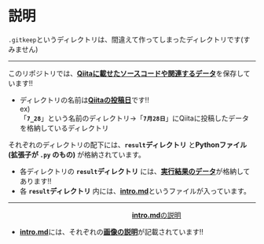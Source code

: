 # 説明

`.gitkeep`というディレクトリは、間違えて作ってしまったディレクトリです(すみません)

------------------------

このリポジトリでは、<ins>**Qiitaに載せたソースコードや関連するデータ**</ins>を保存しています!!<br>
- ディレクトリの名前は<ins>**Qiitaの投稿日**</ins>です!!<br>
ex)<br>
「**`7_28`**」という名前のディレクトリ→「**`7月28日`**」にQiitaに投稿したデータを格納しているディレクトリ

それぞれのディレクトリの配下には、**`result`ディレクトリ** と**Pythonファイル(拡張子が **`.py`** のもの)** が格納されています。

- 各ディレクトリの **`result`ディレクトリ** には、<ins>**実行結果のデータ**</ins>が格納してあります!!
- 各 **`result`ディレクトリ** 内には、<ins>**intro.md**</ins>というファイルが入っています。
---------------------

　　　　　　　　　　　　　　　　　　<ins>**intro.md**の説明</ins>
- <ins>**intro.md**</ins>には、それぞれの<ins>**画像の説明**</ins>が記載されています!!

